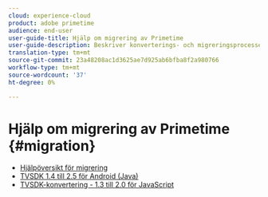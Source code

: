 ```yaml
---
cloud: experience-cloud
product: adobe primetime
audience: end-user
user-guide-title: Hjälp om migrering av Primetime
user-guide-description: Beskriver konverterings- och migreringsprocessen för att gå över från din befintliga Primetime TVSDK Suite till nästa generations programsvit.
translation-type: tm+mt
source-git-commit: 23a48208ac1d3625ae7d925ab6bfba8f2a980766
workflow-type: tm+mt
source-wordcount: '37'
ht-degree: 0%

---
```



# Hjälp om migrering av Primetime {#migration}

+ [Hjälpöversikt för migrering](home.md)
+ [TVSDK 1.4 till 2.5 för Android (Java)](tvsdk-14-25-android.md)
+ [TVSDK-konvertering - 1.3 till 2.0 för JavaScript](tvsdk-13-to-20-for-javascript.md)
